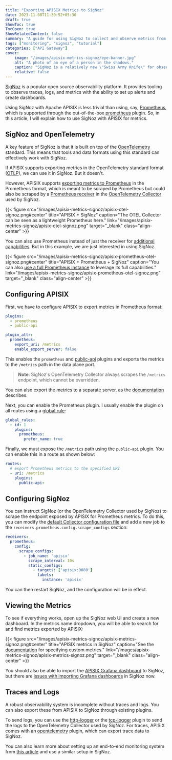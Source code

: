 ```yaml
---
title: "Exporting APISIX Metrics to SigNoz"
date: 2023-11-08T11:30:52+05:30
draft: true
ShowToc: true
TocOpen: true
ShowRelatedContent: false
summary: "A guide for using SigNoz to collect and observe metrics from Apache APISIX."
tags: ["monitoring", "signoz", "tutorial"]
categories: ["API Gateway"]
cover:
    image: "/images/apisix-metrics-signoz/eye-banner.jpg"
    alt: "A photo of an eye of a person in the shadows."
    caption: "SigNoz is a relatively new \"Swiss Army Knife\" for observability."
    relative: false
---
```


[SigNoz](https://signoz.io/) is a popular open source observability platform. It provides tooling to observe traces, logs, and metrics with the ability to set up alerts and create dashboards.

Using SigNoz with Apache APISIX is less trivial than using, say, [Prometheus](/posts/introduction-to-monitoring-microservices/), which is supported through the out-of-the-box [prometheus](https://apisix.apache.org/docs/apisix/plugins/prometheus/) plugin. So, in this article, I will explain how to use SigNoz with APISIX for metrics.

## SigNoz and OpenTelemetry

A key feature of SigNoz is that it is built on top of the [OpenTelemetry](https://opentelemetry.io/) standard. This means that tools and data formats using this standard can effectively work with SigNoz.

If APISIX supports exporting metrics in the OpenTelemetry standard format ([OTLP](https://opentelemetry.io/docs/specs/otel/protocol/)), we can use it in SigNoz. But it doesn't.

However, APISIX supports [exporting metrics to Prometheus](/posts/introduction-to-monitoring-microservices/#exporting-metrics-from-apisix) in the Prometheus format, which is meant to be scraped by Prometheus but could also be scraped by a [Prometheus receiver](https://signoz.io/docs/userguide/send-metrics/#enable-a-prometheus-receiver) in the [OpenTelemetry Collector](https://opentelemetry.io/docs/collector/) used by SigNoz.

{{< figure src="/images/apisix-metrics-signoz/apisix-otel-signoz.png#center" title="APISIX + SigNoz" caption="The OTEL Collector can be seen as a lightweight Prometheus here." link="/images/apisix-metrics-signoz/apisix-otel-signoz.png" target="_blank" class="align-center" >}}

You can also use Prometheus instead of just the receiver for [additional capabilities](https://github.com/open-telemetry/opentelemetry-collector-contrib/tree/main/receiver/prometheusreceiver#unsupported-features). But in this example, we are just interested in using SigNoz.

{{< figure src="/images/apisix-metrics-signoz/apisix-prometheus-otel-signoz.png#center" title="APISIX + Prometheus + SigNoz" caption="You can also [use a full Prometheus instance](/posts/introduction-to-monitoring-microservices) to leverage its full capabilities." link="/images/apisix-metrics-signoz/apisix-prometheus-otel-signoz.png" target="_blank" class="align-center" >}}

## Configuring APISIX

First, we have to configure APISIX to export metrics in Prometheus format:

```yaml {title="config.yaml"}
plugins:
  - prometheus
  - public-api

plugin_attr:
  prometheus:
    export_uri: /metrics
    enable_export_server: false
```

This enables the `prometheus` and [public-api](https://apisix.apache.org/docs/apisix/plugins/public-api/) plugins and exports the metrics to the `/metrics` path in the data plane port.

> **Note**: SigNoz's OpenTelemetry Collector always scrapes the `/metrics` endpoint, which cannot be overridden.

You can also export the metrics to a separate server, as the [documentation](https://apisix.apache.org/docs/apisix/plugins/prometheus/#api) describes.

Next, you can enable the Prometheus plugin. I usually enable the plugin on all routes using a [global rule](https://apisix.apache.org/docs/apisix/terminology/global-rule/):

```yaml {title="apisix.yaml"}
global_rules:
  - id: 1
    plugins:
      prometheus:
        prefer_name: true
```

Finally, we must expose the `/metrics` path using the `public-api` plugin. You can enable this in a route as shown below:

```yaml {title="apisix.yaml"}
routes:
  # export Prometheus metrics to the specified URI
  - uri: /metrics
    plugins:
      public-api:
```

## Configuring SigNoz

You can instruct SigNoz (or the OpenTelemetry Collector used by SigNoz) to scrape the endpoint exposed by APISIX for Prometheus metrics. To do this, you can modify the [default Collector configuration file](https://github.com/SigNoz/signoz/blob/develop/deploy/docker/clickhouse-setup/otel-collector-metrics-config.yaml) and add a new job to the `receivers.prometheus.config.scrape_configs` section:

```yaml {title="otel-collector-metrics-config.yaml"}
receivers:
  prometheus:
    config:
      scrape_configs:
        - job_name: 'apisix'
          scrape_interval: 10s
          static_configs:
            - targets: ['apisix:9080']
              labels:
                instance: 'apisix'
```

You can then restart SigNoz, and the configuration will be in effect.

## Viewing the Metrics

To see if everything works, open up the SigNoz web UI and create a new dashboard. In the metrics name dropdown, you will be able to search for and find metrics exported by APISIX:

{{< figure src="/images/apisix-metrics-signoz/apisix-metrics-signoz.png#center" title="APISIX metrics in SigNoz" caption="See the [documentation](https://apisix.apache.org/docs/apisix/plugins/prometheus/#specifying-metrics) for specifying custom metrics." link="/images/apisix-metrics-signoz/apisix-metrics-signoz.png" target="_blank" class="align-center" >}}

You should also be able to import the [APISIX Grafana dashboard](https://grafana.com/grafana/dashboards/11719-apache-apisix/) to SigNoz, but there are [issues with importing Grafana dashboards](https://knowledgebase.signoz.io/t/enabling-import-grafana-json-in-signoz/2K5717) in SigNoz now.

## Traces and Logs

A robust observability system is incomplete without traces and logs. You can also export these from APISIX to SigNoz through existing plugins.

To send logs, you can use the [http-logger](https://apisix.apache.org/docs/apisix/plugins/http-logger/) or the [tcp-logger](https://apisix.apache.org/docs/apisix/plugins/tcp-logger/) plugin to send the logs to the OpenTelemetry Collector used by SigNoz. For traces, APISIX comes with an [opentelemetry](https://apisix.apache.org/docs/apisix/plugins/opentelemetry/) plugin, which can export trace data to SigNoz.

You can also learn more about setting up an end-to-end monitoring system from [this article](/posts/introduction-to-monitoring-microservices/) and use a similar setup in SigNoz.

